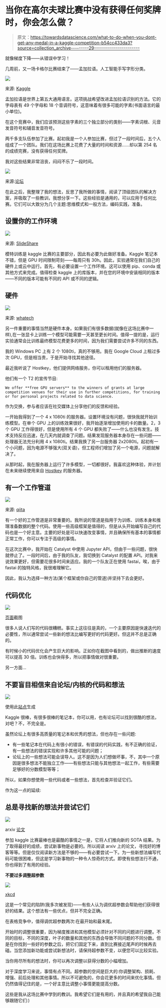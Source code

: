 # 当你在高尔夫球比赛中没有获得任何奖牌时，你会怎么做？

> 原文：<https://towardsdatascience.com/what-to-do-when-you-dont-get-any-medal-in-a-kaggle-competition-b54cc433da3?source=collection_archive---------29----------------------->

就像梯度下降——从错误中学习！

几周前，又一场卡格尔比赛结束了——孟加拉语。人工智能手写字形分类。

![](img/b6f3de82128a93182b991aaa864d68a9.png)

来源: [Kaggle](https://www.kaggle.com/c/bengaliai-cv19)

孟加拉语是世界上第五大通用语言。这项挑战希望改进孟加拉语识别的方法。它的字母表有 49 个字母和 18 个音调符号，这意味着有很多可能的字素(书面语言的最小单位)。

在这个竞赛中，我们应该预测这些字素的三个独立部分的类别——字素词根、元音发音符号和辅音发音符号。

两千多支队伍参加了比赛。起初我是一个人参加比赛，但过了一段时间后，五个人组成了一个团队。我们在这场比赛上花费了大量的时间和资源……却以第 254 名的成绩完赛，没有获得任何奖牌。

我对这些结果非常沮丧，闷闷不乐了一段时间。

![](img/f70c8404466679e6f849bd0b164571d3.png)

来源:[论坛](https://forum.champcar.org/topic/16640-official-gingerman-2017/page/3/)

在此之后，我整理了我的想法，反思了我所做的事情，阅读了顶级团队的解决方案，并吸取了一些教训，我想分享一下。这些经验是通用的，可以应用于任何比赛。它们可以大致分为几个主题:思维模式和一般方法，编码实践，准备。

## **设置你的工作环境**

![](img/3d0296e8c113837ceb54eaf49d53102a.png)

来源: [SlideShare](https://www.slideshare.net/continuumio/revolutionizing-data-science-package-management-with-conda)

模特训练是 kaggle 比赛的主要部分，因此有必要为此做好准备。Kaggle 笔记本不错，但是 GPU 时间限制苛刻——每周只有 30h。因此，实验通常在我们自己的硬件上或云中运行。首先，有必要设置一个工作环境。这可以使用 pip、conda 或其他方式来完成。值得检查 kaggle 上的库版本，并在您的环境中安装相同的版本——不同的版本可能有不同的 API 或不同的逻辑。

## **硬件**

![](img/f08cf32bd4d6ccca305219260830c433.png)

来源: [whatech](https://www.whatech.com/market-research/it/590457-gpu-for-deep-learning-market-future-growth-by-2025)

另一件重要的事情当然是硬件本身。如果我们有很多数据(就像在这场比赛中一样),在一张显卡上训练一个模型可能需要一天甚至更长时间。值得一提的是，运行实验通常会比训练最终模型花费更多的时间，因为我们需要尝试许多不同的东西。

我的 Windows PC 上有 2 个 1080ti，真的不够用。我在 Google Cloud 上租过多次 GPU，但是相当贵，于是开始寻找其他途径。

最近我听说了 Hostkey，他们提供网络服务，你可以租用他们的服务器。

他们有一个 T2 的宣传节目:

```
We offer **free GPU servers** to the winners of grants at large competition venues for their use in further competitions, for training or for personal projects related to data science.
```

作为交换，参与者应该在社交媒体上分享他们的反馈和经验。

一开始我得到了一个 4 x 1080ti 的服务器。设置环境没有问题，很快我就开始训练模型。在单个 GPU 上的训练效果很好，我开始逐渐增加使用的卡的数量。2，3 个 GPU 工作得很好，但是使用所有 4 个 GPU 都失败了——什么也没有发生。技术支持反应迅速，在几天内就调查了问题。结果发现服务器本身存在一些问题——处理器无法充分利用 4 x 1080ti。结果我换了另一台服务器 2x2080ti。起初有一个小问题，因为电源不够强大(双关语)，但工程师们增加了另一个电源，问题就解决了。

从那时起，我在服务器上运行了许多模型，一切都很好。我喜欢这种体验，并计划在未来继续使用来自 [Hostkey](https://www.hostkey.com/) 的服务器。

## 有一个工作管道

![](img/46d01690c18c20c9b50abbda971e4d89.png)

来源: [qiita](https://qiita.com/fam_taro/items/c32e0a21cec5704d9a92)

有一个好的工作管道是非常重要的。我所说的管道是指用于为训练、训练本身和推理准备数据的整个代码。使用一些高级框架是值得的，但是从头开始编写自己的代码也是一个好主意。主要的好处是可以快速改变事情，并且确保所有基本的事情都正常工作，你可以专注于高级的事情。

在这次比赛中，我开始在 Catalyst 中使用 Jupyter API，但由于一些问题，很快就停止了。一段时间后，由于我的队友，我切换到 Catalyst 的配置 API。对我来说效果更好，但需要花很多时间来适应。我的一个队友正在使用 fastai，唉，由于 fastai 的独特风格，我很难理解它。

因此，我认为选择一种方法(某个框架或你自己的管道)并坚持下去会更好。

## 代码优化

![](img/1146c0b2b5e677447d8c5434f374726d.png)

[页面](https://www.kaggle.com/c/bengaliai-cv19/discussion/122993)截图

很多人说人们写的代码很糟糕。事实上这往往是真的，一个主要原因是快速迭代的必要性，所以通常尝试一些新的想法比编写更好的代码更好。但这并不总是正确的。

有时候小的代码优化会产生巨大的影响。正如你在截图中看到的，做出推断的速度可以提高 30 倍。训练也会快得多，所以把事情做对很重要。

另一方面…

## 不要盲目相信来自论坛/内核的代码和想法

![](img/aacb30acc63b4db532503052c72c20ab.png)

使用此[站点](https://imgflip.com/memegenerator/39714036/Bike-Fall)生成

Kaggle 很棒，有很多很棒的笔记本，你可以用，也有论坛可以找到很酷的想法，对吧？不，不完全是。

虽然论坛上有很多高质量的笔记本和优秀的想法，但也存在一些问题:

*   有一些笔记本在代码上有很小的错误，有错误的代码实践，有不正确的验证，有一些想法的错误实现和许多其他可能的问题；
*   论坛上的一些想法可能会误导人。这不是因为人们想做坏事，不，其中一个原因是很多想法不能独立工作——有些想法只能与其他想法一起工作，有些需要足够好的分数模型等等；

所以，如果你想使用一些代码或者一些想法，首先检查并验证它们。

作为这一点的延续:

## 总是寻找新的想法并尝试它们

![](img/c996743c11ca39b95d9ba031fb11c4ee.png)

arxiv [论文](https://arxiv.org/pdf/1905.04899.pdf)

参加 kaggle 比赛最棒也是最酷的事情之一是，它将人们推向新的 SOTA 结果。为了取得最好的成绩，尝试新事物是必要的。所以阅读 arxiv 上的论文，寻找好的博客等等。但是仅仅阅读新方法是不够的——有必要尝试一下。为一些新想法编写代码可能很困难，但这是学习新事物的一种令人惊奇的方式。即使有些想法行不通，你也得到了有用的经验。

**不要过多调整超参数**

![](img/a56298771dcf850c36adc0b9bbbca52b.png)

[xkcd](https://xkcd.com/1838/)

这是一个常见的陷阱(我多次被发现)——有些人认为调优超参数会帮助他们获得很好的结果。这个想法有一些优点，但并不完全正确。

在表格竞争中，值得调优超参数两次:在最开始和最末尾。

开始时的调整很重要，因为梯度推进和其他模型必须针对不同的问题进行调整。不同的目标，不同的深度，叶子的数量和其他的东西会导致不同问题的不同分数。但是在你找到一些好的参数之后，把它们固定下来，直到比赛接近尾声的时候再去碰。当您添加新功能或尝试新想法时，请保持超参数不变，以便您可以比较实验。

当你用尽所有的想法时，你可以再次调整以获得分数的小幅增加。

对于深度学习来说，事情有点不同。超参数的空间是巨大的:你调整架构、损耗、增强、前后处理和其他事情。所以不可避免的，你会花更多的时间来优化事情。但仍然值得记住的是，一个好主意比调整小事情更能提高分数。

这些是我从这场比赛中学到的教训。我希望它们是有用的，并且真的希望我自己能够跟随它们:)